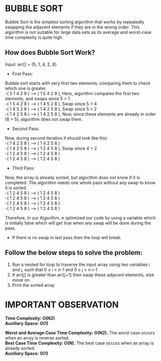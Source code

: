 
# BUBBLE SORT

Bubble Sort is the simplest sorting algorithm that works by repeatedly swapping the adjacent elements if they are in the wrong order. This algorithm is not suitable for large data sets as its average and worst-case time complexity is quite high.

## How does Bubble Sort Work?


Input: arr[] = {5, 1, 4, 2, 8}

* First Pass: 

Bubble sort starts with very first two elements, comparing them to check which one is greater. <br />
-( 5 1 4 2 8 ) –> ( 1 5 4 2 8 ), Here, algorithm compares the first two elements, and swaps since 5 > 1. <br />
-( 1 5 4 2 8 ) –>  ( 1 4 5 2 8 ), Swap since 5 > 4    <br />
-( 1 4 5 2 8 ) –>  ( 1 4 2 5 8 ), Swap since 5 > 2    <br />
-( 1 4 2 5 8 ) –> ( 1 4 2 5 8 ), Now, since these elements are already in order (8 > 5), algorithm does not swap them.

* Second Pass: 

Now, during second iteration it should look like this: <br />
-( 1 4 2 5 8 ) –> ( 1 4 2 5 8 )    <br />
-( 1 4 2 5 8 ) –> ( 1 2 4 5 8 ), Swap since 4 > 2    <br />
-( 1 2 4 5 8 ) –> ( 1 2 4 5 8 )    <br />
-( 1 2 4 5 8 ) –>  ( 1 2 4 5 8 )    <br />

* Third Pass: 

Now, the array is already sorted, but algorithm does not know if it is completed.
The algorithm needs one whole pass without any swap to know it is sorted.  <br />
-( 1 2 4 5 8 ) –> ( 1 2 4 5 8 )     <br />
-( 1 2 4 5 8 ) –> ( 1 2 4 5 8 )      <br />
-( 1 2 4 5 8 ) –> ( 1 2 4 5 8 )      <br />
-( 1 2 4 5 8 ) –> ( 1 2 4 5 8 )      <br />

Therefore, In our Algorithm, e optimized our code by using a variable which is initially false which will get true when any swap will be done during the pass.
* If there is no swap in last pass then the loop will break.


## Follow the below steps to solve the problem:
1. Run a nested for loop to traverse the input array using two variables i and j, such that 0 ≤ i < n-1 and 0 ≤ j < n-i-1
2. If arr[j] is greater than arr[j+1] then swap these adjacent elements, else move on
3. Print the sorted array

# IMPORTANT OBSERVATION
**Time Complexity: O(N2) <br/>
Auxiliary Space: O(1)**  <br/>

**Worst and Average Case Time Complexity: O(N2).** The worst case occurs when an array is reverse sorted.  <br/>
**Best Case Time Complexity: O(N).** The best case occurs when an array is already sorted. <br/>
**Auxiliary Space: O(1)** 